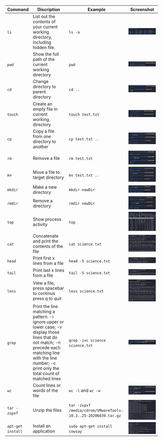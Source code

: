 |Command|Discription|Example|Screenshot|
|--|--|--|--|
|`ls`|List out the contents of your current working directory, including hidden file.|`ls -a`|![](img/ls%20-a.png)|
|`pwd`|Show the full path of the current working directory|`pwd`|![](img/pwd.png)|
|`cd`|Change directory to parent directory|`cd ..`|![](img/cd.png)|
|`touch`|Create an empty file in current working directory|`touch test.txt`|![](img/touch.png)|
|`cp`|Copy a file from one directory to another|`cp test.txt ..`|![](img/cp.png)|
|`rm`|Remove a file|`rm test.txt`|![](img/rm.png)|
|`mv`|Move a file to target directory|`mv test.txt ..`|![](img/mv.png)|
|`mkdir`|Make a new directory|`mkdir newDir`|![](img/mkdir.png)|
|`rmdir`|Remove a directory|`rmdir newDir`|![](img/rmdir.png)|
|`top`|Show process activity|`top`|![](img/top.png)|
|`cat`|Concatenate and print the contents of the file|`cat science.txt`|![](img/cat.png)|
|`head`|Print first x lines from a file|`head -5 science.txt`|![](img/head%20-5.png)|
|`tail`|Print last x lines from a file|`tail -5 science.txt`|![](img/tail%20-5.png)|
|`less`|View a file, press spacebar to continus press q to quit|`less science.txt`|![](img/less.png)|
|`grep`|Print the line matching a pattern. -i ignore upper or lower case; -v display those lines that do not match; -n precede each matching line with the line number; -c print only the total count of matched lines|`grep -ivc science science.txt`|![](img/grep%20-ivc.png)|
|`wc`|Count lines or words of the file|`wc -l` and `wc -w`|![](img/wc.png)|
|`tar -zxpvf`|Unzip the files|`tar -zxpvf /media/cdrom/VMwareTools-10.3..25-20206839.tar.gz`|![](img/tar-zxpvf.png)|
|`apt-get install`|Install an application|`sudo apt-get install cowsay`|![](img/install%20cowsay.png)|